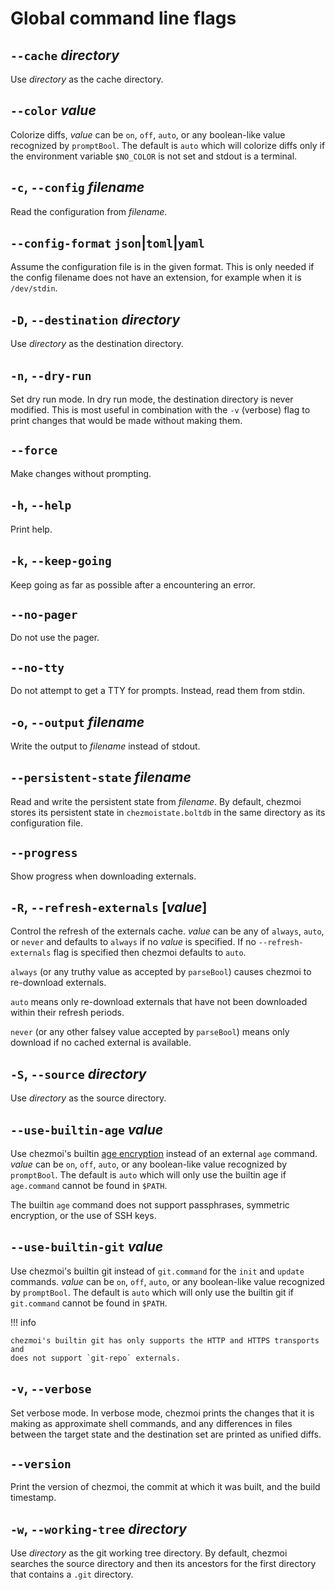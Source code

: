 # Global command line flags

## `--cache` *directory*

Use *directory* as the cache directory.

## `--color` *value*

Colorize diffs, *value* can be `on`, `off`, `auto`, or any boolean-like value
recognized by `promptBool`. The default is `auto` which will colorize diffs only
if the environment variable `$NO_COLOR` is not set and stdout is a terminal.

## `-c`, `--config` *filename*

Read the configuration from *filename*.

## `--config-format` `json`|`toml`|`yaml`

Assume the configuration file is in the given format. This is only needed if
the config filename does not have an extension, for example when it is
`/dev/stdin`.

## `-D`, `--destination` *directory*

Use *directory* as the destination directory.

## `-n`, `--dry-run`

Set dry run mode. In dry run mode, the destination directory is never modified.
This is most useful in combination with the `-v` (verbose) flag to print
changes that would be made without making them.

## `--force`

Make changes without prompting.

## `-h`, `--help`

Print help.

## `-k`, `--keep-going`

Keep going as far as possible after a encountering an error.

## `--no-pager`

Do not use the pager.

## `--no-tty`

Do not attempt to get a TTY for prompts. Instead, read them from stdin.

## `-o`, `--output` *filename*

Write the output to *filename* instead of stdout.

## `--persistent-state` *filename*

Read and write the persistent state from *filename*. By default, chezmoi stores
its persistent state in `chezmoistate.boltdb` in the same directory as its
configuration file.

## `--progress`

Show progress when downloading externals.

## `-R`, `--refresh-externals` [*value*]

Control the refresh of the externals cache. *value* can be any of `always`,
`auto`, or `never` and defaults to `always` if no *value* is specified. If no
`--refresh-externals` flag is specified then chezmoi defaults to `auto`.

`always` (or any truthy value as accepted by `parseBool`) causes chezmoi to
re-download externals.

`auto` means only re-download externals that have not been downloaded within
their refresh periods.

`never` (or any other falsey value accepted by `parseBool`) means only download
if no cached external is available.

## `-S`, `--source` *directory*

Use *directory* as the source directory.

## `--use-builtin-age` *value*

Use chezmoi's builtin [age encryption](https://age-encryption.org) instead of an
external `age` command. *value* can be `on`, `off`, `auto`, or any boolean-like
value recognized by `promptBool`. The default is `auto` which will only use the
builtin age if `age.command` cannot be found in `$PATH`.

The builtin `age` command does not support passphrases, symmetric encryption,
or the use of SSH keys.

## `--use-builtin-git` *value*

Use chezmoi's builtin git instead of `git.command` for the `init` and `update`
commands. *value* can be `on`, `off`, `auto`, or any boolean-like value
recognized by `promptBool`. The default is `auto` which will only use the
builtin git if `git.command` cannot be found in `$PATH`.

!!! info

    chezmoi's builtin git has only supports the HTTP and HTTPS transports and
    does not support `git-repo` externals.

## `-v`, `--verbose`

Set verbose mode. In verbose mode, chezmoi prints the changes that it is making
as approximate shell commands, and any differences in files between the target
state and the destination set are printed as unified diffs.

## `--version`

Print the version of chezmoi, the commit at which it was built, and the build
timestamp.

## `-w`, `--working-tree` *directory*

Use *directory* as the git working tree directory. By default, chezmoi searches
the source directory and then its ancestors for the first directory that
contains a `.git` directory.

